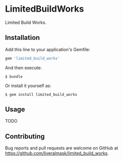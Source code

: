 # LimitedBuildWorks

Limited Build Works.

## Installation

Add this line to your application's Gemfile:

```ruby
gem 'limited_build_works'
```

And then execute:

    $ bundle

Or install it yourself as:

    $ gem install limited_build_works

## Usage

TODO

## Contributing

Bug reports and pull requests are welcome on GitHub at https://github.com/liveralmask/limited_build_works.

